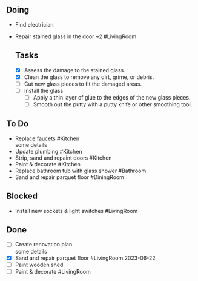 ## Doing
- Find electrician  
- Repair stained glass in the door ~2 #LivingRoom  
  ## Tasks
  
  - [x] Assess the damage to the stained glass.
  - [x] Clean the glass to remove any dirt, grime, or debris.
  - [ ] Cut new glass pieces to fit the damaged areas.
  - [ ] Install the glass
    - [ ] Apply a thin layer of glue to the edges of the new glass pieces.
    - [ ] Smooth out the putty with a putty knife or other smoothing tool.

## To Do
- Replace faucets #Kitchen  
  some details
- Update plumbing #Kitchen  
- Strip, sand and repaint doors #Kitchen  
- Paint & decorate #Kitchen  
- Replace bathroom tub with glass shower #Bathroom  
- Sand and repair parquet floor #DiningRoom  

## Blocked
- Install new sockets & light switches #LivingRoom  

## Done
- [ ] Create renovation plan  
  some details
- [x] Sand and repair parquet floor #LivingRoom 2023-06-22  
- [ ] Paint wooden shed  
- [ ] Paint & decorate #LivingRoom  